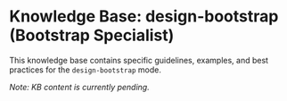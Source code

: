 # Knowledge Base: design-bootstrap (Bootstrap Specialist)

This knowledge base contains specific guidelines, examples, and best practices for the `design-bootstrap` mode.

*Note: KB content is currently pending.*